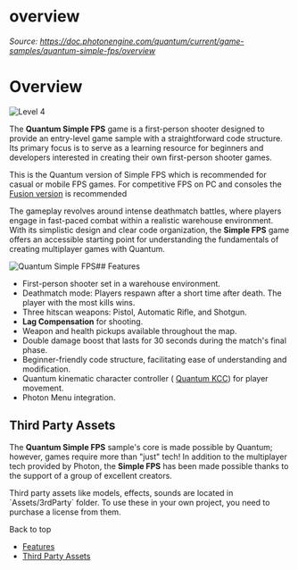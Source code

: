 # overview

_Source: https://doc.photonengine.com/quantum/current/game-samples/quantum-simple-fps/overview_

# Overview

![Level 4](/v2/img/docs/levels/level01-beginner_1.5x.png)

The **Quantum Simple FPS** game is a first-person shooter designed to provide an entry-level game sample with a straightforward code structure. Its primary focus is to serve as a learning resource for beginners and developers interested in creating their own first-person shooter games.

This is the Quantum version of Simple FPS which is recommended for casual or mobile FPS games. For competitive FPS on PC and consoles the [Fusion version](/fusion/current/game-samples/simple-fps/overview) is recommended

The gameplay revolves around intense deathmatch battles, where players engage in fast-paced combat within a realistic warehouse environment. With its simplistic design and clear code organization, the **Simple FPS** game offers an accessible starting point for understanding the fundamentals of creating multiplayer games with Quantum.

![Quantum Simple FPS](/docs/img/quantum/v3/game-samples/simple-fps/overview.jpg)## Features

- First-person shooter set in a warehouse environment.
- Deathmatch mode: Players respawn after a short time after death. The player with the most kills wins.
- Three hitscan weapons: Pistol, Automatic Rifle, and Shotgun.
- **Lag Compensation** for shooting.
- Weapon and health pickups available throughout the map.
- Double damage boost that lasts for 30 seconds during the match's final phase.
- Beginner-friendly code structure, facilitating ease of understanding and modification.
- Quantum kinematic character controller ( [Quantum KCC](/quantum/current/addons/kcc/overview)) for player movement.
- Photon Menu integration.

## Third Party Assets

The **Quantum Simple FPS** sample's core is made possible by Quantum; however, games require more than "just" tech! In addition to the multiplayer tech provided by Photon, the **Simple FPS** has been made possible thanks to the support of a group of excellent creators.

Third party assets like models, effects, sounds are located in \`Assets/3rdParty\` folder. To use these in your own project, you need to purchase a license from them.

Back to top

- [Features](#features)
- [Third Party Assets](#third-party-assets)